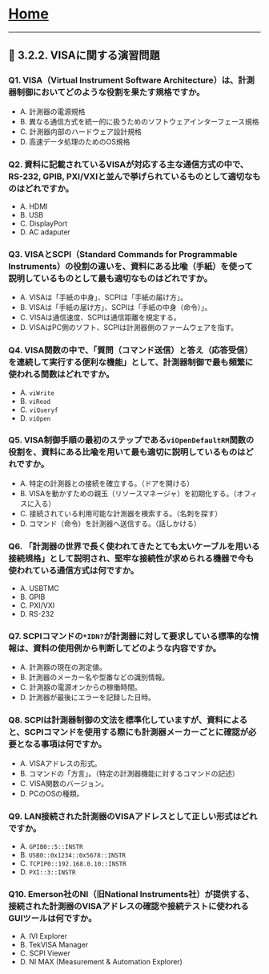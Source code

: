 # [Home](./index.md)

---

## 📝 3.2.2. VISAに関する演習問題

### Q1. VISA（Virtual Instrument Software Architecture）は、計測器制御においてどのような役割を果たす規格ですか。
* A. 計測器の電源規格
* B. 異なる通信方式を統一的に扱うためのソフトウェアインターフェース規格
* C. 計測器内部のハードウェア設計規格
* D. 高速データ処理のためのOS規格

### Q2. 資料に記載されているVISAが対応する主な通信方式の中で、RS-232, GPIB, PXI/VXIと並んで挙げられているものとして適切なものはどれですか。
* A. HDMI
* B. USB
* C. DisplayPort
* D. AC adaputer

### Q3. VISAとSCPI（Standard Commands for Programmable Instruments）の役割の違いを、資料にある比喩（手紙）を使って説明しているものとして最も適切なものはどれですか。
* A. VISAは「手紙の中身」、SCPIは「手紙の届け方」。
* B. VISAは「手紙の届け方」、SCPIは「手紙の中身（命令）」。
* C. VISAは通信速度、SCPIは通信距離を規定する。
* D. VISAはPC側のソフト、SCPIは計測器側のファームウェアを指す。

### Q4. VISA関数の中で、「質問（コマンド送信）と答え（応答受信）を連続して実行する便利な機能」として、計測器制御で最も頻繁に使われる関数はどれですか。
* A. `viWrite`
* B. `viRead`
* C. `viQueryf`
* D. `viOpen`

### Q5. VISA制御手順の最初のステップである`viOpenDefaultRM`関数の役割を、資料にある比喩を用いて最も適切に説明しているものはどれですか。
* A. 特定の計測器との接続を確立する。（ドアを開ける）
* B. VISAを動かすための親玉（リソースマネージャ）を初期化する。（オフィスに入る）
* C. 接続されている利用可能な計測器を検索する。（名刺を探す）
* D. コマンド（命令）を計測器へ送信する。（話しかける）

### Q6. 「計測器の世界で長く使われてきたとても太いケーブルを用いる接続規格」として説明され、堅牢な接続性が求められる機器で今も使われている通信方式は何ですか。
* A. USBTMC
* B. GPIB
* C. PXI/VXI
* D. RS-232

### Q7. SCPIコマンドの$\texttt{*IDN?}$が計測器に対して要求している標準的な情報は、資料の使用例から判断してどのような内容ですか。
* A. 計測器の現在の測定値。
* B. 計測器のメーカー名や型番などの識別情報。
* C. 計測器の電源オンからの稼働時間。
* D. 計測器が最後にエラーを記録した日時。

### Q8. SCPIは計測器制御の文法を標準化していますが、資料によると、SCPIコマンドを使用する際にも**計測器メーカーごとに確認が必要**となる事項は何ですか。
* A. VISAアドレスの形式。
* B. コマンドの「方言」。（特定の計測器機能に対するコマンドの記述）
* C. VISA関数のバージョン。
* D. PCのOSの種類。

### Q9. LAN接続された計測器のVISAアドレスとして正しい形式はどれですか。
* A. `GPIB0::5::INSTR`
* B. `USB0::0x1234::0x5678::INSTR`
* C. `TCPIP0::192.168.0.10::INSTR`
* D. `PXI::3::INSTR`

### Q10. Emerson社のNI（旧National Instruments社）が提供する、接続された計測器の**VISAアドレスの確認**や**接続テスト**に使われるGUIツールは何ですか。
* A. IVI Explorer
* B. TekVISA Manager
* C. SCPI Viewer
* D. NI MAX (Measurement & Automation Explorer)
